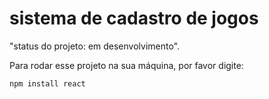 <h1>sistema de cadastro de jogos</h1>

"status do projeto: em desenvolvimento".

Para rodar esse projeto na sua máquina, por favor digite: 

```
npm install react
```
